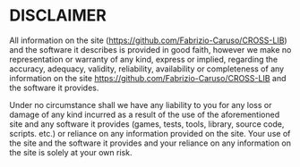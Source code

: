 # DISCLAIMER

All information on the site (https://github.com/Fabrizio-Caruso/CROSS-LIB) and the software it describes is provided in good faith, however we make no representation or warranty of any kind, express or implied, regarding the accuracy, adequacy, validity, reliability, availability or completeness of any information on the site https://github.com/Fabrizio-Caruso/CROSS-LIB and the software it provides.

Under no circumstance shall we have any liability to you for any loss or damage of any kind incurred as a result of the use of the aforementioned site and any software it provides (games, tests, tools, library, source code, scripts. etc.) or reliance on any information provided on the site. Your use of the site and the software it provides and your reliance on any information on the site is solely at your own risk.
